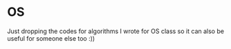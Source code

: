 # OS
Just dropping the codes for algorithms I wrote for OS class so it can also be useful for someone else too :))
